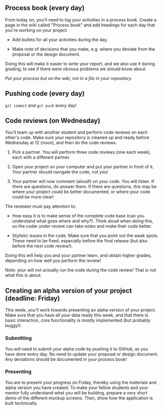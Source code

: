 ## Process book (every day)

From today on, you'll need to log your activities in a process book. Create a page in the wiki called "Process book" and add headings for each day that you're working on your project.

- Add bullets for all your activities during the day.

- Make note of decisions that you make, e.g. where you deviate from the proposal or the design document.

Doing this will make it easier to write your report, and we also use it during grading, to see if there were obvious problems we should know about.

*Put your process but on the wiki, not in a file in your repository.*

## Pushing code (every day)

`git commit` and `git push` every day!

## Code reviews (on Wednesday)

You'll team up with another student and perform code reviews on each other's code. Make sure your repository is cleaned up and ready before Wednesday at 12 (noon), and then do the code reviews.

1. Pick a partner. You will perform three code reviews (one each week), each with a different partner.

2. Open your project on your computer and put your partner in front of it. Your partner should navigate the code, not you!

3. Your partner will now comment (aloud!) on your code. You will listen. If there are questions, do answer them. If there are questions, this may be where your project could be better documented, or where your code could be more clear!

The reviewer must pay attention to:

- How easy it is to make sense of the complete code base (can you understand what goes where and why?). Think aloud when doing this, so the coder under review can take notes and make their code better.

- Stylistic issues in the code. Make sure that you point out the weak spots. These need to be fixed, especially before the final release (but also before the next code review!).

Doing this will help you and your partner learn, and obtain higher grades, depending on how well you perform the review!

Note: your will not actually *run* the code during the code review! That is not what this is about.

## Creating an alpha version of your project (deadline: Friday)

This week, you'll work towards presenting an alpha version of your project. Make sure that you have all your data ready this week, and that there is basic interaction, core functionality is mostly implemented (but probably buggy!).

### Submitting

You will need to submit your alpha code by *push*ing it to GitHub, as you have done every day. No need to update your proposal or design document. Any deviations should be documented in your process book!

### Presenting

You are to present your progress on Friday, thereby using the materials and
alpha version you have created. To make your fellow students and your mentor
fully understand what you will be building, prepare a very short demo of the
different mockup screens. Then, show how the application is built
technically.
